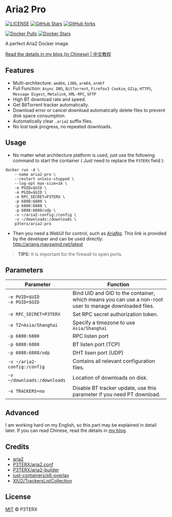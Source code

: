 # Aria2 Pro

[![LICENSE](https://img.shields.io/github/license/P3TERX/docker-aria2-pro?style=flat-square&label=LICENSE)](https://github.com/P3TERX/docker-aria2-pro/blob/master/LICENSE)
[![GitHub Stars](https://img.shields.io/github/stars/P3TERX/docker-aria2-pro.svg?style=flat-square&label=Stars)](https://github.com/P3TERX/docker-aria2-pro/stargazers)
[![GitHub forks](https://img.shields.io/github/forks/P3TERX/docker-aria2-pro.svg?style=flat-square&label=Forks)](https://github.com/P3TERX/docker-aria2-pro/fork)

[![Docker Pulls](https://img.shields.io/docker/pulls/p3terx/aria2-pro.svg?style=flat-square&label=Docker%20Pulls&color=orange)](https://hub.docker.com/r/p3terx/aria2-pro)
[![Docker Stars](https://img.shields.io/docker/stars/p3terx/aria2-pro.svg?style=flat-square&label=Docker%20Stars)](https://hub.docker.com/r/p3terx/aria2-pro)

A perfect Aria2 Docker image.

[Read the details in my blog (in Chinese) | 中文教程](https://p3terx.com/archives/docker-aria2-pro.html)

## Features

* Multi-architecture: `amd64`, `i386`, `arm64`, `armhf`
* Full Function: `Async DNS`, `BitTorrent`, `Firefox3 Cookie`, `GZip`, `HTTPS`, `Message Digest`, `Metalink`, `XML-RPC`, `SFTP`
* High BT download rate and speed.
* Get BitTorrent tracker automatically.
* Download error or cancel download automatically delete files to prevent disk space consumption.
* Automatically clear `.aria2` suffix files.
* No lost task progress, no repeated downloads.

## Usage

- No matter what architecture platform is used, just use the following command to start the container ( Just need to replace the `P3TERX` field ):
```
docker run -d \
    --name aria2-pro \
    --restart unless-stopped \
    --log-opt max-size=1m \
    -e PUID=$UID \
    -e PGID=$GID \
    -e RPC_SECRET=P3TERX \
    -p 6800:6800 \
    -p 6888:6888 \
    -p 6888:6888/udp \
    -v ~/aria2-config:/config \
    -v ~/downloads:/downloads \
    p3terx/aria2-pro
```

- Then you need a WebUI for control, such as [AriaNg](https://github.com/mayswind/AriaNg). This link is provided by the developer and can be used directly: http://ariang.mayswind.net/latest

> **TIPS:** It is important for the firewall to open ports.

## Parameters

| Parameter | Function |
| --- | --- |
| `-e PUID=$UID`<br>`-e PGID=$GID` | Bind UID and GID to the container, which means you can use a non-root user to manage downloaded files. |
| `-e RPC_SECRET=P3TERX` | Set RPC secret authorization token. |
| `-e TZ=Asia/Shanghai` | Specify a timezone to use `Asia/Shanghai` |
| `-p 6800:6800` | RPC listen port |
| `-p 6888:6888` | BT listen port (TCP)|
| `-p 6888:6888/udp` | DHT lisen port (UDP) |
| `-v ~/aria2-config:/config` | Contains all relevant configuration files. |
| `-v ~/downloads:/downloads` | Location of downloads on disk. |
| `-e TRACKERS=no` | Disable BT tracker update, use this parameter if you need PT download. |

## Advanced

I am working hard on my English, so this part may be explained in detail later. If you can read Chinese, read the details in [my blog](https://p3terx.com/archives/docker-aria2-pro.html).

## Credits

* [aria2](https://github.com/aria2/aria2)
* [P3TERX/aria2.conf](https://github.com/P3TERX/aria2.conf)
* [P3TERX/aria2-builder](https://github.com/P3TERX/aria2-builder)
* [just-containers/s6-overlay](https://github.com/just-containers/s6-overlay)
* [XIU2/TrackersListCollection](https://github.com/XIU2/TrackersListCollection)

## License

[MIT](https://github.com/P3TERX/docker-aria2-pro/blob/master/LICENSE) © P3TERX
